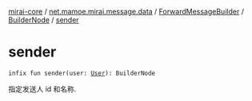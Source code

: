 [mirai-core](../../../index.md) / [net.mamoe.mirai.message.data](../../index.md) / [ForwardMessageBuilder](../index.md) / [BuilderNode](index.md) / [sender](./sender.md)

# sender

`infix fun sender(user: `[`User`](../../../net.mamoe.mirai.contact/-user/index.md)`): BuilderNode`

指定发送人 id 和名称.

